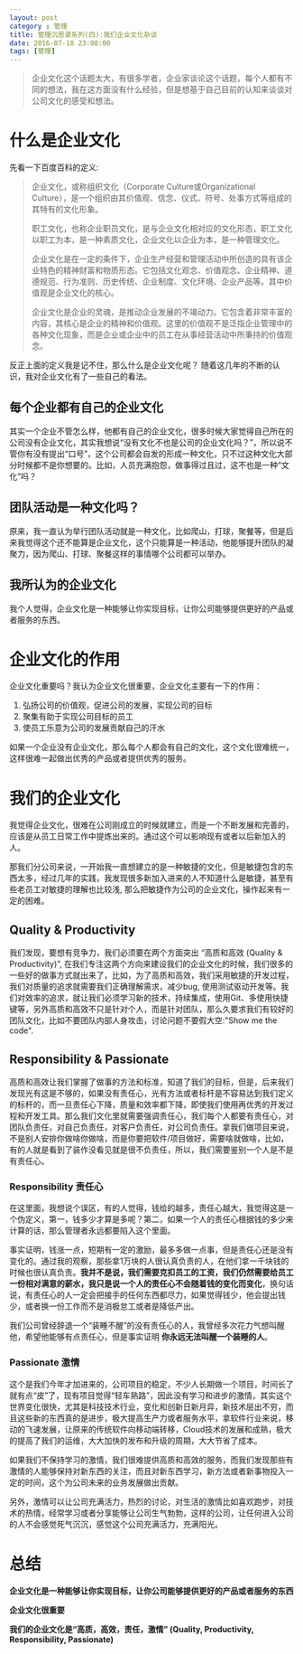 ```yaml
---
layout: post
category : 管理
title: 管理沉思录系列(四):我们企业文化杂谈
date: 2016-07-18 23:00:00
tags: [管理]
---
```

<style>
    .strong-bigger {
        font-size: 18px;
    }
    
    .post {
        font-family: 'lucida grande', 'lucida sans unicode', lucida, helvetica, 'Hiragino Sans GB', 'Microsoft YaHei', 'WenQuanYi Micro Hei', sans-serif;
        font-size: 16px;
        line-height: 27.2px;
    }
    
    .post-full h1 {
        background-color: #ccc;
        padding: 5px;
        margin-bottom: 10px;
        font-weight: bolder;
        color: #000;
        line-height: 46.8px;
        text-rendering: optimizelegibility;
        font-size: 26px;
    }
    
    .post-full h2 {
        color: #333;
        background-color: #eee;
        padding: 5px;
        line-height: 43.2px;
        padding-bottom: 5px;
        margin-bottom: 10px;
        font-weight: bolder;
        font-size: 20px;
    }
    
    .post-full h3 {
        padding: 5px;
        color: #000;
        border-bottom: dashed 1px #ccc;
        padding-bottom: 5px;
        margin-bottom: 10px;
        font-weight: bolder;
        font-size:18px;
    }
    
    .post-full img {
        border: solid 5px #ccc;
        padding: 5px;
        border-radius: 5px;
        text-align: center;
        max-height: 400px;
    }
    
    .post-full ul, .post-full ol {
        margin-bottom: 20px;
        line-height: 27.2px;
        font-size: 16px;
    }
    
    .post-full ul li，.post-full ol li {
        line-height: 30px;
        font-size: 16px;
    }
    
    .post-full p {
        font-size: 16px;
    }
</style>

> 企业文化这个话题太大，有很多学者，企业家谈论这个话题，每个人都有不同的想法，我在这方面没有什么经验，但是想基于自己目前的认知来谈谈对公司文化的感受和想法。

# 什么是企业文化

先看一下百度百科的定义:

>企业文化，或称组织文化（Corporate Culture或Organizational Culture），是一个组织由其价值观、信念、仪式、符号、处事方式等组成的其特有的文化形象。
>
>职工文化，也称企业职员文化，是与企业文化相对应的文化形态，职工文化以职工为本，是一种素质文化，企业文化以企业为本，是一种管理文化。
>
>企业文化是在一定的条件下，企业生产经营和管理活动中所创造的具有该企业特色的精神财富和物质形态。它包括文化观念、价值观念、企业精神、道德规范、行为准则、历史传统、企业制度、文化环境、企业产品等。其中价值观是企业文化的核心。
>
>企业文化是企业的灵魂，是推动企业发展的不竭动力。它包含着非常丰富的内容，其核心是企业的精神和价值观。这里的价值观不是泛指企业管理中的各种文化现象，而是企业或企业中的员工在从事经营活动中所秉持的价值观念。

反正上面的定义我是记不住，那么什么是企业文化呢？ 随着这几年的不断的认识，我对企业文化有了一些自己的看法。

## 每个企业都有自己的企业文化

其实一个企业不管怎么样，他都有自己的企业文化，很多时候大家觉得自己所在的公司没有企业文化，其实我想说“没有文化不也是公司的企业文化吗？”，所以说不管你有没有提出“口号”，这个公司都会自发的形成一种文化，只不过这种文化大部分时候都不是你想要的。比如，人员充满抱怨，做事得过且过，这不也是一种“文化”吗？

## 团队活动是一种文化吗？

原来，我一直认为举行团队活动就是一种文化，比如爬山，打球，聚餐等，但是后来我觉得这个还不能算是企业文化，这个只能算是一种活动，他能够提升团队的凝聚力，因为爬山、打球、聚餐这样的事情哪个公司都可以举办。

## 我所认为的企业文化

我个人觉得，企业文化是一种能够让你实现目标，让你公司能够提供更好的产品或者服务的东西。

# 企业文化的作用

企业文化重要吗？我认为企业文化很重要，企业文化主要有一下的作用：

1. 弘扬公司的价值观，促进公司的发展，实现公司的目标
2. 聚集有助于实现公司目标的员工
3. 使员工乐意为公司的发展贡献自己的汗水

如果一个企业没有企业文化，那么每个人都会有自己的文化，这个文化很难统一，这样很难一起做出优秀的产品或者提供优秀的服务。

# 我们的企业文化

我觉得企业文化，很难在公司刚成立的时候就建立，而是一个不断发展和完善的，应该是从员工日常工作中提炼出来的。通过这个可以影响现有或者以后新加入的人。

那我们分公司来说，一开始我一直想建立的是一种敏捷的文化，但是敏捷包含的东西太多，经过几年的实践，我发现很多新加入进来的人不知道什么是敏捷，甚至有些老员工对敏捷的理解也比较浅, 那么把敏捷作为公司的企业文化，操作起来有一定的困难。

## Quality & Productivity

我们发现，要想有竞争力，我们必须要在两个方面突出 “高质和高效 (Quality & Productivity)”, 在我们专注这两个方向来建设我们的企业文化的时候，我们很多的一些好的做事方式就出来了，比如，为了高质和高效，我们采用敏捷的开发过程，我们对质量的追求就需要我们正确理解需求，减少bug, 使用测试驱动开发等。我们对效率的追求，就让我们必须学习新的技术，持续集成，使用Git、多使用快捷键等，另外高质和高效不只是针对个人，而是针对团队，那么久要求我们有较好的团队文化，比如不要团队内部人身攻击，讨论问题不要假大空:"Show me the code".

## Responsibility & Passionate

高质和高效让我们掌握了做事的方法和标准，知道了我们的目标，但是，后来我们发现光有这是不够的，如果没有责任心，光有方法或者标杆是不容易达到我们定义的标杆的，而一旦责任心下降，质量和效率都下降，即使我们使用再优秀的开发过程和开发工具。那么我们文化里就需要强调责任心，我们每个人都要有责任心，对团队负责任，对自己负责任，对客户负责任，对公司负责任。拿我们做项目来说，不是别人安排你做啥你做啥，而是你要把软件/项目做好，需要啥就做啥，比如，有的人就是看到了装作没看见就是很不负责任，所以，我们需要鉴别一个人是不是有责任心。

### Responsibility 责任心
在这里面，我想说个误区，有的人觉得，钱给的越多，责任心越大，我觉得这是一个伪定义，第一，钱多少才算是多呢？第二，如果一个人的责任心根据钱的多少来计算的话，那么管理者永远都要陷入这个里面。

事实证明，钱涨一点，短期有一定的激励，最多多做一点事，但是责任心还是没有变化的。通过我的观察，那些拿1万块的人很认真负责的人，在他们拿一千块钱的时候也很认真负责。**我并不是说，我们需要克扣员工的工资，我们仍然需要给员工一份相对满意的薪水，我只是说一个人的责任心不会随着钱的变化而变化**，换句话说，有责任心的人一定会把接手的任何东西都尽力，如果觉得钱少，他会提出钱少，或者换一份工作而不是消极怠工或者是降低产出。

我们公司曾经辞退一个“装睡不醒”的没有责任心的人，我曾经多次花力气想叫醒他，希望他能够有点责任心，但是事实证明 **你永远无法叫醒一个装睡的人**。

### Passionate 激情

这个是我们今年才加进来的，公司项目的稳定，不少人长期做一个项目，时间长了就有点“皮”了，现有项目觉得“轻车熟路”，因此没有学习和进步的激情，其实这个世界变化很快，尤其是科技技术行业，变化和创新日新月异，新技术层出不穷，而且这些新的东西真的是进步，极大提高生产力或者服务水平，拿软件行业来说，移动的飞速发展，让原来的传统软件向移动端转移，Cloud技术的发展和成熟，极大的提高了我们的运维，大大加快的发布和升级的周期，大大节省了成本。

如果我们不保持学习的激情，我们很难提供高质和高效的服务，而我们发现那些有激情的人能够保持对新东西的关注，而且对新东西学习，新方法或者新事物投入一定的时间，这个为公司未来的业务发展做出贡献。

另外，激情可以让公司充满活力，热烈的讨论，对生活的激情比如喜欢跑步，对技术的热情，经常学习或者分享能够让公司生气勃勃，这样的公司，让任何进入公司的人不会感觉死气沉沉，感觉这个公司充满活力，充满阳光。

# 总结

**企业文化是一种能够让你实现目标，让你公司能够提供更好的产品或者服务的东西**

**企业文化很重要**

**我们的企业文化是“高质，高效，责任，激情” (Quality, Productivity, Responsibility, Passionate)**





